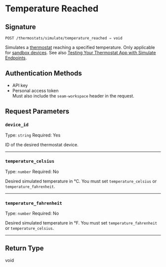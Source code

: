 # Temperature Reached

## Signature
```
POST /thermostats/simulate/temperature_reached ⇒ void
```

Simulates a [thermostat](https://docs.seam.co/latest/capability-guides/thermostats) reaching a specified temperature. Only applicable for [sandbox devices](../../../core-concepts/workspaces/README.md#sandbox-workspaces). See also [Testing Your Thermostat App with Simulate Endpoints](../../../capability-guides/thermostats/testing-your-thermostat-app-with-simulate-endpoints.md).

## Authentication Methods

- API key
- Personal access token
  <br>Must also include the `seam-workspace` header in the request.

## Request Parameters

### `device_id`

Type: `string`
Required: Yes

ID of the desired thermostat device.

***

### `temperature_celsius`

Type: `number`
Required: No

Desired simulated temperature in °C. You must set `temperature_celsius` or `temperature_fahrenheit`.

***

### `temperature_fahrenheit`

Type: `number`
Required: No

Desired simulated temperature in °F. You must set `temperature_fahrenheit` or `temperature_celsius`.

***

## Return Type

void
